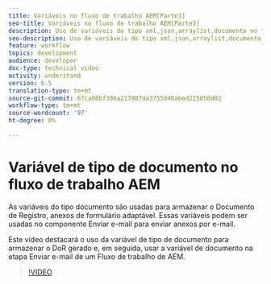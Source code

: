 ```yaml
---
title: Variáveis no fluxo de trabalho AEM[Parte3]
seo-title: Variáveis no fluxo de trabalho AEM[Parte3]
description: Uso de variáveis do tipo xml,json,arraylist,documento no fluxo de trabalho aem
seo-description: Uso de variáveis do tipo xml,json,arraylist,documento no fluxo de trabalho aem
feature: workflow
topics: development
audience: developer
doc-type: technical video
activity: understand
version: 6.5
translation-type: tm+mt
source-git-commit: 67ca08bf386a217807da3755d46abed225050d02
workflow-type: tm+mt
source-wordcount: '97'
ht-degree: 0%

---
```


# Variável de tipo de documento no fluxo de trabalho AEM


As variáveis do tipo documento são usadas para armazenar o Documento de Registro, anexos de formulário adaptável. Essas variáveis podem ser usadas no componente Enviar e-mail para enviar anexos por e-mail.

Este vídeo destacará o uso da variável de tipo de documento para armazenar o DoR gerado e, em seguida, usar a variável de documento na etapa Enviar e-mail de um Fluxo de trabalho de AEM.

>[!VIDEO](https://video.tv.adobe.com/v/26452)
